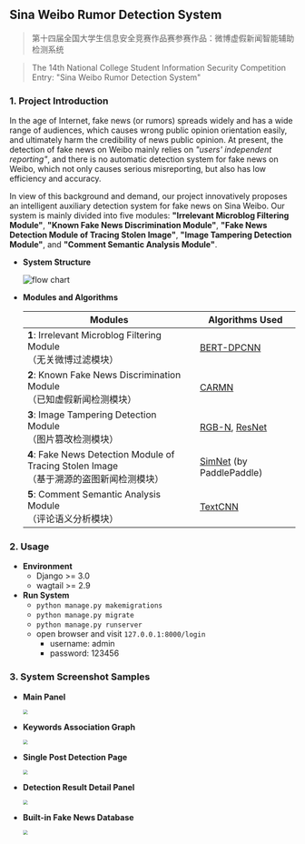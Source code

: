 ## Sina Weibo Rumor Detection System

>  第十四届全国大学生信息安全竞赛作品赛参赛作品：微博虚假新闻智能辅助检测系统

>  The 14th National College Student Information Security Competition Entry: "Sina Weibo Rumor Detection System"



### 1. Project Introduction

In the age of Internet, fake news (or rumors) spreads widely and has a wide range of audiences, which causes wrong public opinion orientation easily, and ultimately harm the credibility of news public opinion. At present, the detection of fake news on Weibo mainly relies on *"users' independent reporting"*, and there is no automatic detection system for fake news on Weibo, which not only causes serious misreporting, but also has low efficiency and accuracy. 

In view of this background and demand, our project innovatively proposes an intelligent auxiliary detection system for fake news on Sina Weibo. Our system is mainly divided into five modules: **"Irrelevant Microblog Filtering Module"**, **"Known Fake News Discrimination Module"**, **"Fake News Detection Module of Tracing Stolen Image"**, **"Image Tampering Detection Module"**, and **"Comment Semantic Analysis Module"**.



- **System Structure**

  ![flow chart](https://raw.githubusercontent.com/oraccc/Sina-Weibo-Rumor-Detection-System/master/images/flow%20chart.png)

- **Modules and Algorithms**

  | Modules                                                      | Algorithms Used                                              |
  | ------------------------------------------------------------ | ------------------------------------------------------------ |
  | **1**: Irrelevant Microblog Filtering Module <br />（无关微博过滤模块） | [BERT-DPCNN](https://link.springer.com/chapter/10.1007/978-981-15-8599-9_60) |
  | **2**: Known Fake News Discrimination Module<br />（已知虚假新闻检测模块） | [CARMN](https://www.sciencedirect.com/science/article/abs/pii/S0306457320309304) |
  | **3**: Image Tampering Detection Module<br />（图片篡改检测模块） | [RGB-N](https://openaccess.thecvf.com/content_cvpr_2018/papers/Zhou_Learning_Rich_Features_CVPR_2018_paper.pdf), [ResNet](https://arxiv.org/abs/1512.03385) |
  | **4**: Fake News Detection Module of Tracing Stolen Image<br />（基于溯源的盗图新闻检测模块） | [SimNet](https://www.paddlepaddle.org.cn/modelbasedetail/SimNet) (by PaddlePaddle) |
  | **5**: Comment Semantic Analysis Module<br />（评论语义分析模块） | [TextCNN](https://arxiv.org/abs/1408.5882)                   |



### 2. Usage

* **Environment**
  * Django >= 3.0
  * wagtail >= 2.9
* **Run System**
  * `python manage.py makemigrations`
  * `python manage.py migrate`
  * `python manage.py runserver`
  * open browser and visit `127.0.0.1:8000/login`
    * username: admin
    * password: 123456

### 3. System Screenshot Samples

* **Main Panel**

  <img src="https://raw.githubusercontent.com/oraccc/Sina-Weibo-Rumor-Detection-System/master/images/system1.png" style="zoom: 50%;" />

* **Keywords Association Graph**

  <img src="https://raw.githubusercontent.com/oraccc/Sina-Weibo-Rumor-Detection-System/master/images/system2.png" style="zoom: 50%;" />

* **Single Post Detection Page**

  <img src="https://raw.githubusercontent.com/oraccc/Sina-Weibo-Rumor-Detection-System/master/images/system3.png" style="zoom: 50%;" />

* **Detection Result Detail Panel**

  <img src="https://raw.githubusercontent.com/oraccc/Sina-Weibo-Rumor-Detection-System/master/images/system4.png" style="zoom: 50%;" />

* **Built-in Fake News Database**

  <img src="https://raw.githubusercontent.com/oraccc/Sina-Weibo-Rumor-Detection-System/master/images/system5.png" style="zoom: 50%;" />